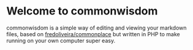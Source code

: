 # Welcome to commonwisdom

commonwisdom is a simple way of editing and viewing your markdown files, based on
[fredoliveira/commonplace](https://github.com/fredoliveira/commonplace) but written in PHP to make running on your
own computer super easy.
